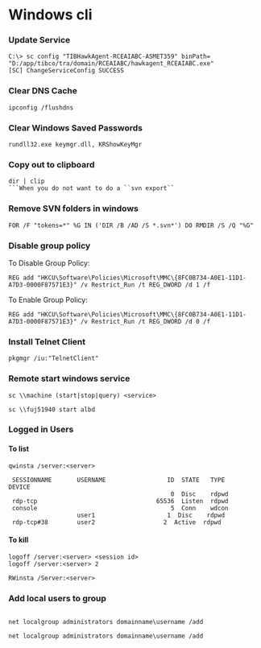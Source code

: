 # Windows cli

### Update Service

```
C:\> sc config "TIBHawkAgent-RCEAIABC-ASMET359" binPath= "D:/app/tibco/tra/domain/RCEAIABC/hawkagent_RCEAIABC.exe"
[SC] ChangeServiceConfig SUCCESS
```

### Clear DNS Cache

```
ipconfig /flushdns
```

### Clear Windows Saved Passwords

```
rundll32.exe keymgr.dll, KRShowKeyMgr
```

### Copy out to clipboard

````
dir | clip
​```When you do not want to do a ``svn export``

````

### Remove SVN folders in windows

```
FOR /F "tokens=*" %G IN ('DIR /B /AD /S *.svn*') DO RMDIR /S /Q "%G"
```

### Disable group policy

To Disable Group Policy:

```
REG add "HKCU\Software\Policies\Microsoft\MMC\{8FC0B734-A0E1-11D1-A7D3-0000F87571E3}" /v Restrict_Run /t REG_DWORD /d 1 /f
```

To Enable Group Policy:

```
REG add "HKCU\Software\Policies\Microsoft\MMC\{8FC0B734-A0E1-11D1-A7D3-0000F87571E3}" /v Restrict_Run /t REG_DWORD /d 0 /f
```

### Install Telnet Client

```
pkgmgr /iu:"TelnetClient"
```

### Remote start windows service

```
sc \\machine (start|stop|query) <service>
```

```
sc \\fuj51940 start albd
```

### Logged in Users

#### To list

```
qwinsta /server:<server>
```

```
 SESSIONNAME       USERNAME                 ID  STATE   TYPE        DEVICE
                                             0  Disc    rdpwd
 rdp-tcp                                 65536  Listen  rdpwd
 console                                     5  Conn    wdcon
                   user1                    1  Disc    rdpwd
 rdp-tcp#38        user2                   2  Active  rdpwd
```

#### To kill

```
logoff /server:<server> <session id>
logoff /server:<server> 2
```

```
RWinsta /Server:<server>
```

### Add local users to group

```

net localgroup administrators domainname\username /add

net localgroup administrators domainname\username /add
```

